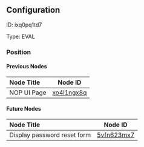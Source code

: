 # 
## Configuration
ID:  ixq0pq1td7

Type: EVAL 








### Position

#### Previous Nodes
| Node Title | Node ID |
| :------------- | ------------ |
| NOP UI Page | [xo4l1ngx8q](./xo4l1ngx8q.md) | 
 
 #### Future Nodes
| Node Title | Node ID |
| :------------- | ------------ |
| Display password reset form |[5vfn623mx7](./5vfn623mx7.md) | 